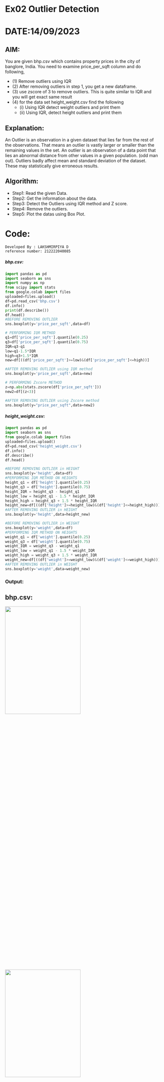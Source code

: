 # Ex02 Outlier Detection

# DATE:14/09/2023

## AIM:  
You are given bhp.csv which contains property prices in the city of banglore, India. You need to examine price_per_sqft column and do following,
- (1) Remove outliers using IQR
- (2) After removing outliers in step 1, you get a new dataframe.
- (3) use zscore of 3 to remove outliers. This is quite similar to IQR and you will get exact same result
- (4) for the data set height_weight.csv find the following
  - (i) Using IQR detect weight outliers and print them
  - (ii) Using IQR, detect height outliers and print them
## Explanation:
An Outlier is an observation in a given dataset that lies far from the rest of the observations. That means an outlier is vastly larger or smaller than the remaining values in the set.
An outlier is an observation of a data point that lies an abnormal distance from other values in a given population. (odd man out).
Outliers badly affect mean and standard deviation of the dataset. These may statistically give erroneous results.
## Algorithm:
- Step1: Read the given Data.
- Step2: Get the information about the data.
- Step3: Detect the Outliers using IQR method and Z score.
- Step4: Remove the outliers.
- Step5: Plot the datas using Box Plot.

# Code:
```
Developed By : LAKSHMIRPIYA D
reference number: 212222040085
```
##### bhp.csv:
```Python
import pandas as pd
import seaborn as sns
import numpy as np
from scipy import stats
from google.colab import files
uploaded=files.upload()
df=pd.read_csv('bhp.csv')
df.info()
print(df.describe())
df.head()
#BEFORE REMOVING OUTLIER
sns.boxplot(y='price_per_sqft',data=df)

# PERFORMING IQR METHOD
q1=df['price_per_sqft'].quantile(0.25)
q3=df['price_per_sqft'].quantile(0.75)
IQR=q3-q1
low=q1-1.5*IQR
high=q3+1.5*IQR
new=df[((df['price_per_sqft']>=low)&(df['price_per_sqft']<=high))]

#AFTER REMOVING OUTLIER using IQR method
sns.boxplot(y='price_per_sqft',data=new)

# PERFORMING Zscore METHOD
z=np.abs(stats.zscore(df['price_per_sqft']))
new2=df[(z<3)]

#AFTER REMOVING OUTLIER using Zscore method
sns.boxplot(y="price_per_sqft",data=new2)
```
##### height_weight.csv:
```Python
import pandas as pd
import seaborn as sns
from google.colab import files
uploaded=files.upload()
df=pd.read_csv('height_weight.csv')
df.info()
df.describe()
df.head()

#BEFORE REMOVING OUTLIER in HEIGHT
sns.boxplot(y='height',data=df)
#PERFORMING IQR METHOD ON HEIGHTS
height_q1 = df['height'].quantile(0.25)
height_q3 = df['height'].quantile(0.75)
height_IQR = height_q3 - height_q1
height_low = height_q1 - 1.5 * height_IQR
height_high = height_q3 + 1.5 * height_IQR
height_new=df[((df['height']>=height_low)&(df['height']<=height_high))]
#AFTER REMOVING OUTLIER in HEIGHT
sns.boxplot(y='height',data=height_new)

#BEFORE REMOVING OUTLIER in WEIGHT
sns.boxplot(y='weight',data=df)
#PERFORMING IQR METHOD ON HEIGHTS
weight_q1 = df['weight'].quantile(0.25)
weight_q3 = df['weight'].quantile(0.75)
weight_IQR = weight_q3 - weight_q1
weight_low = weight_q1 - 1.5 * weight_IQR
weight_high = weight_q3 + 1.5 * weight_IQR
weight_new=df[((df['weight']>=weight_low)&(df['weight']<=weight_high))]
#AFTER REMOVING OUTLIER in WEIGHT
sns.boxplot(y='weight',data=weight_new)
```
### Output:
## bhp.csv:

<img height=30% width=70% src="   ![1](https://github.com/Shree-Ram-R/ODD2023---Datascience---Ex-02/assets/121288490/7a756fcd-5d8d-4388-af60-234eb54242bb)
   ">

<img height=30% width=70% src="     ![2](https://github.com/Shree-Ram-R/ODD2023---Datascience---Ex-02/assets/121288490/994c57ad-76c9-43a0-b55e-c7d451bf3449)
 ">

<img height=30% width=70% src="https://github.com/Shree-Ram-R/ODD2023---Datascience---Ex-02/assets/121288490/94167c8a-184f-404a-aef2-2d356885e94d">

<img height=30% width=70% src="https://github.com/Shree-Ram-R/ODD2023---Datascience---Ex-02/assets/121288490/6ac9164c-281f-441c-9655-715f9dbb1e8a">


## weight_height.csv:

<img height=30% width=70% src="https://github.com/Shree-Ram-R/ODD2023---Datascience---Ex-02/assets/121288490/a923ef21-5ba3-4c1d-94a6-b87296b43620">


<img height=30% width=70% src="https://github.com/Shree-Ram-R/ODD2023---Datascience---Ex-02/assets/121288490/6f39cc59-dc89-4f3b-86cc-7193a9230e03">



<img height=30% width=70% src="https://github.com/Shree-Ram-R/ODD2023---Datascience---Ex-02/assets/121288490/f9ca4e94-8b7d-4ffb-8c7e-af9c772f159a">

<img height=30% width=70% src="https://github.com/Shree-Ram-R/ODD2023---Datascience---Ex-02/assets/121288490/aa07c20e-73ca-4fb4-a9ef-acbf3b5b4d32">


<img height=30% width=70% src="https://github.com/Shree-Ram-R/ODD2023---Datascience---Ex-02/assets/121288490/22ee80fb-3261-4c15-9b3f-3daa0317fc71">



### Result:
Hence the given set of data is read and the outliers are removed using the IQR method and Zscore method.
